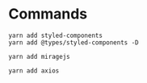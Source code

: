 # Commands

```
yarn add styled-components
yarn add @types/styled-components -D

yarn add miragejs

yarn add axios
```
